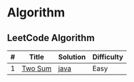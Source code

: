 # Algorithm

## LeetCode Algorithm

| #   | Title        | Solution    | Difficulty |
| --- | ------------ | ----------- | ---------- |
| 1   | [Two Sum][1] | [java][1.1] | Easy       |

[1]: https://leetcode.com/problems/two-sum/
[1.1]: https://github.com/ThomsonTang/arts-leetcode/blob/master/leetcode-java/src/main/java/twosum/Solution.java
